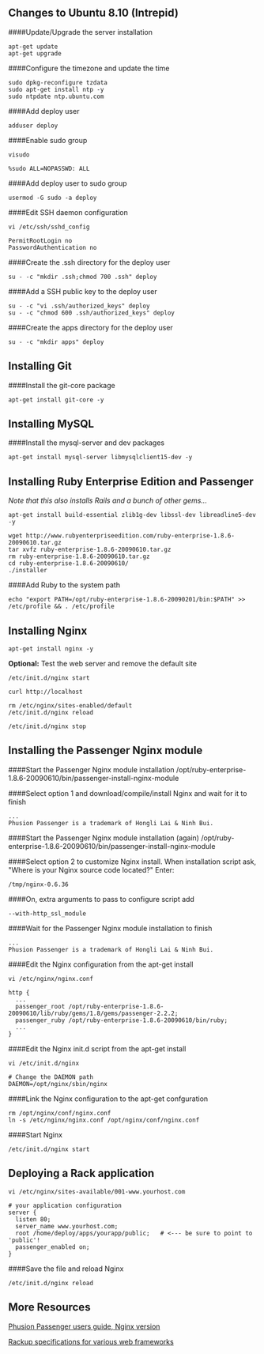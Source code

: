 Changes to Ubuntu 8.10 (Intrepid)
-----------------------------------

####Update/Upgrade the server installation

    apt-get update
    apt-get upgrade

####Configure the timezone and update the time

    sudo dpkg-reconfigure tzdata
    sudo apt-get install ntp -y
    sudo ntpdate ntp.ubuntu.com

####Add deploy user

    adduser deploy

####Enable sudo group

    visudo
    
    %sudo ALL=NOPASSWD: ALL

####Add deploy user to sudo group

    usermod -G sudo -a deploy

####Edit SSH daemon configuration

    vi /etc/ssh/sshd_config
    
    PermitRootLogin no
    PasswordAuthentication no

####Create the .ssh directory for the deploy user

    su - -c "mkdir .ssh;chmod 700 .ssh" deploy

####Add a SSH public key to the deploy user

    su - -c "vi .ssh/authorized_keys" deploy
    su - -c "chmod 600 .ssh/authorized_keys" deploy
    
####Create the apps directory for the deploy user
    
    su - -c "mkdir apps" deploy

Installing Git
--------------

####Install the git-core package

    apt-get install git-core -y

Installing MySQL
----------------

####Install the mysql-server and dev packages

    apt-get install mysql-server libmysqlclient15-dev -y
    
Installing Ruby Enterprise Edition and Passenger
------------------------------------------------

_Note that this also installs Rails and a bunch of other gems..._

    apt-get install build-essential zlib1g-dev libssl-dev libreadline5-dev -y
    
    wget http://www.rubyenterpriseedition.com/ruby-enterprise-1.8.6-20090610.tar.gz
    tar xvfz ruby-enterprise-1.8.6-20090610.tar.gz
    rm ruby-enterprise-1.8.6-20090610.tar.gz
    cd ruby-enterprise-1.8.6-20090610/
    ./installer

####Add Ruby to the system path

    echo "export PATH=/opt/ruby-enterprise-1.8.6-20090201/bin:$PATH" >> /etc/profile && . /etc/profile

Installing Nginx
----------------

    apt-get install nginx -y
    
**Optional:** Test the web server and remove the default site

    /etc/init.d/nginx start

    curl http://localhost

    rm /etc/nginx/sites-enabled/default
    /etc/init.d/nginx reload

    /etc/init.d/nginx stop

Installing the Passenger Nginx module
-------------------------------------

####Start the Passenger Nginx module installation
    /opt/ruby-enterprise-1.8.6-20090610/bin/passenger-install-nginx-module

####Select option 1 and download/compile/install Nginx and wait for it to finish
    
    ...
    Phusion Passenger is a trademark of Hongli Lai & Ninh Bui.

####Start the Passenger Nginx module installation (again)
    /opt/ruby-enterprise-1.8.6-20090610/bin/passenger-install-nginx-module

####Select option 2 to customize Nginx install. When installation script ask, "Where is your Nginx source code located?" Enter:

    /tmp/nginx-0.6.36
    
####On, extra arguments to pass to configure script add

    --with-http_ssl_module

####Wait for the Passenger Nginx module installation to finish

    ...
    Phusion Passenger is a trademark of Hongli Lai & Ninh Bui.
    
####Edit the Nginx configuration from the apt-get install

    vi /etc/nginx/nginx.conf
        
    http {
      ...
      passenger_root /opt/ruby-enterprise-1.8.6-20090610/lib/ruby/gems/1.8/gems/passenger-2.2.2;
      passenger_ruby /opt/ruby-enterprise-1.8.6-20090610/bin/ruby;
      ...
    }

####Edit the Nginx init.d script from the apt-get install
        
    vi /etc/init.d/nginx
  
    # Change the DAEMON path
    DAEMON=/opt/nginx/sbin/nginx
  
####Link the Nginx configuration to the apt-get confguration
    
    rm /opt/nginx/conf/nginx.conf
    ln -s /etc/nginx/nginx.conf /opt/nginx/conf/nginx.conf

####Start Nginx

    /etc/init.d/nginx start

Deploying a Rack application
----------------------------

    vi /etc/nginx/sites-available/001-www.yourhost.com

    # your application configuration
    server {
      listen 80;
      server_name www.yourhost.com;
      root /home/deploy/apps/yourapp/public;   # <--- be sure to point to 'public'!
      passenger_enabled on;
    }

####Save the file and reload Nginx
    
    /etc/init.d/nginx reload
    
More Resources
--------------
[Phusion Passenger users guide, Nginx version](http://www.modrails.com/documentation/Users%20guide%20Nginx.html)

[Rackup specifications for various web frameworks](http://www.modrails.com/documentation/Users%20guide%20Nginx.html#_rackup_specifications_for_various_web_frameworks)